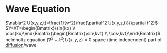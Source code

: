 # Wave Equation
$\nabla^2 U(x,y,z,t)=\frac{1}{v^2}\frac{\partial^2 U(x,y,z,t)}{\partial t^2}$
$Y=XT=\begin{Bmatrix}\sin{kx} \\ \cos{kx}\end{Bmatrix}\begin{Bmatrix}\sin{kvt} \\ \cos{kvt}\end{Bmatrix}$
helmholtz equation
	$(\nabla^2 + k^2)U(x,y,z)=0$
	space (time independent) part of [diffusion](../notes/diffusion-equation.md)/wave